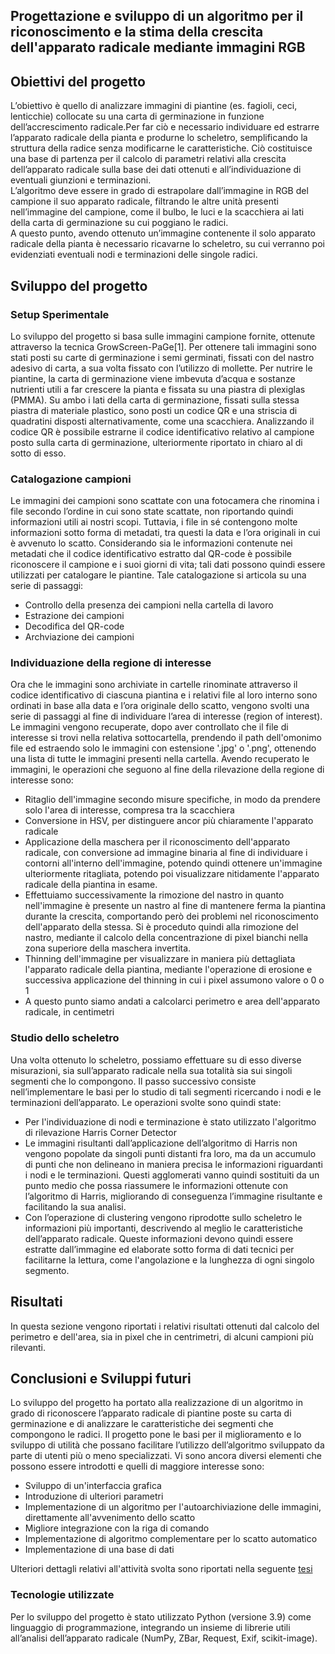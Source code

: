 ## Progettazione e sviluppo di un algoritmo per il riconoscimento e la stima della crescita dell'apparato radicale mediante immagini RGB

## Obiettivi del progetto

L’obiettivo è quello di analizzare immagini di piantine (es. fagioli, ceci, lenticchie) collocate su una carta di germinazione in funzione dell’accrescimento radicale.Per far ciò e necessario individuare ed estrarre l’apparato radicale della pianta e produrne lo scheletro, semplificando la struttura della radice senza modificarne le caratteristiche. Ciò costituisce una base di partenza per il calcolo di parametri relativi alla crescita dell’apparato radicale sulla base dei dati ottenuti e all’individuazione
di eventuali giunzioni e terminazioni.</br>
L’algoritmo deve essere in grado di estrapolare dall’immagine in RGB del campione
il suo apparato radicale, filtrando le altre unità presenti nell’immagine del
campione, come il bulbo, le luci e la scacchiera ai lati della carta di germinazione
su cui poggiano le radici.</br>
A questo punto, avendo ottenuto un’immagine contenente il solo apparato radicale
della pianta è necessario ricavarne lo scheletro, su cui verranno poi evidenziati
eventuali nodi e terminazioni delle singole radici.</br>

## Sviluppo del progetto

### Setup Sperimentale
Lo sviluppo del progetto si basa sulle immagini campione fornite, ottenute attraverso la tecnica GrowScreen-PaGe[1]. Per ottenere tali immagini sono stati posti su carte di germinazione i semi germinati, fissati con del nastro adesivo di carta, a sua volta fissato con l’utilizzo di mollette. Per nutrire le piantine, la carta di germinazione viene imbevuta d’acqua e sostanze nutrienti utili a far crescere la pianta e fissata su una piastra di plexiglas (PMMA). Su ambo i lati della carta di germinazione, fissati sulla stessa piastra di materiale plastico, sono posti un codice QR e una striscia di quadratini disposti alternativamente, come una scacchiera. Analizzando il codice QR è possibile estrarne il codice identificativo relativo al campione posto sulla carta di germinazione, ulteriormente riportato in chiaro al di sotto di esso.

### Catalogazione campioni
Le immagini dei campioni sono scattate con una fotocamera che rinomina i file secondo l’ordine in cui sono state scattate, non riportando quindi informazioni utili ai nostri scopi. Tuttavia, i file in sé contengono molte informazioni sotto forma di metadati, tra questi la data e l’ora originali in cui è avvenuto lo scatto. Considerando sia le informazioni contenute nei metadati che il codice identificativo estratto dal QR-code è possibile riconoscere il campione e i suoi giorni di vita; tali dati possono quindi essere utilizzati per catalogare le piantine. Tale catalogazione si articola su una serie di passaggi:
<ul>
  <li>Controllo della presenza dei campioni nella cartella di lavoro</li>
  <li>Estrazione dei campioni</li>
  <li>Decodifica del QR-code</li>
  <li>Archviazione dei campioni</li>
</ul>

### Individuazione della regione di interesse
Ora che le immagini sono archiviate in cartelle rinominate attraverso il codice identificativo di ciascuna piantina e i relativi file al loro interno sono ordinati in base alla data e l’ora originale dello scatto, vengono svolti una serie di passaggi al fine di individuare l’area di interesse (region of interest). Le immagini vengono recuperate, dopo aver controllato che il file di interesse si trovi nella relativa sottocartella, prendendo il path dell'omonimo file ed estraendo solo le immagini con estensione '.jpg' o '.png', ottenendo una lista di tutte le immagini presenti nella cartella. Avendo recuperato le immagini, le operazioni che seguono al fine della rilevazione della regione di interesse sono:
<ul>
  <li>Ritaglio dell'immagine secondo misure specifiche, in modo da prendere solo l'area di interesse, compresa tra la scacchiera</li>
  <li>Conversione in HSV, per distinguere ancor più chiaramente l'apparato radicale</li>
  <li>Applicazione della maschera per il riconoscimento dell'apparato radicale, con conversione ad immagine binaria al fine di individuare i contorni all'interno dell'immagine, potendo quindi ottenere un'immagine ulteriormente ritagliata, potendo poi visualizzare nitidamente l'apparato radicale della piantina in esame.</li>
  <li>Effettuiamo successivamente la rimozione del nastro in quanto nell'immagine è presente un nastro al fine di mantenere ferma la piantina durante la crescita, comportando però dei problemi nel riconoscimento dell'apparato della stessa. Si è proceduto quindi alla rimozione del nastro, mediante il calcolo della concentrazione di pixel bianchi nella zona superiore della maschera invertita.</li>
  <li>Thinning dell'immagine per visualizzare in maniera più dettagliata l'apparato radicale della piantina, mediante l'operazione di erosione e successiva applicazione del thinning in cui i pixel assumono valore o 0 o 1 </li>
  <li>A questo punto siamo andati a calcolarci perimetro e area dell'apparato radicale, in centimetri</li>
</ul>  

### Studio dello scheletro
Una volta ottenuto lo scheletro, possiamo effettuare su di esso diverse misurazioni, sia sull’apparato radicale nella sua totalità sia sui singoli segmenti che lo compongono. Il passo successivo consiste nell’implementare le basi per lo studio di tali segmenti ricercando i nodi e le terminazioni dell’apparato. Le operazioni svolte sono quindi state:
<ul>
  <li>Per l'individuazione di nodi e terminazione è stato utilizzato l'algoritmo di rilevazione Harris Corner Detector</li>
  <li>Le immagini risultanti dall’applicazione dell’algoritmo di Harris non vengono popolate da singoli punti distanti fra loro, ma da un accumulo di punti che non delineano in maniera precisa le informazioni riguardanti i nodi e le terminazioni. Questi agglomerati vanno quindi sostituiti da un punto medio che possa riassumere le informazioni ottenute con l’algoritmo di Harris, migliorando di conseguenza l’immagine risultante e facilitando la sua analisi.</li>
  <li>Con l’operazione di clustering vengono riprodotte sullo scheletro le informazioni più importanti, descrivendo al meglio le caratteristiche dell’apparato radicale. Queste informazioni devono quindi essere estratte dall’immagine ed elaborate sotto forma di dati tecnici per facilitarne la lettura, come l'angolazione e la lunghezza di ogni singolo segmento.</li>
</ul>

## Risultati
In questa sezione vengono riportati i relativi risultati ottenuti dal calcolo del perimetro e dell'area, sia in pixel che in centrimetri, di alcuni campioni più rilevanti.

## Conclusioni e Sviluppi futuri
Lo sviluppo del progetto ha portato alla realizzazione di un algoritmo in grado
di riconoscere l’apparato radicale di piantine poste su carta di germinazione e di
analizzare le caratteristiche dei segmenti che compongono le radici. Il progetto pone le basi per il miglioramento e lo sviluppo di utilità che possano facilitare l’utilizzo dell’algoritmo sviluppato da parte di utenti più o meno specializzati. Vi sono ancora diversi elementi che possono essere introdotti e quelli di maggiore interesse sono:
<ul>
  <li>Sviluppo di un'interfaccia grafica </li>
  <li>Introduzione di ulteriori parametri</li>
  <li>Implementazione di un algoritmo per l'autoarchiviazione delle immagini, direttamente all'avvenimento dello scatto</li>
  <li>Migliore integrazione con la riga di comando</li>
  <li>Implementazione di algoritmo complementare per lo scatto automatico</li>
  <li>Implementazione di una base di dati</li>
</ul>

Ulteriori dettagli relativi all'attività svolta sono riportati nella seguente [tesi](https://github.com/ChiaraAmalia/RiconoscimentoRadici/blob/main/Tesi%20-%20Chiara%20Amalia%20Caporusso%20S1087171.pdf)

### Tecnologie utilizzate
Per lo sviluppo del progetto è stato utilizzato Python (versione 3.9) come linguaggio di programmazione, integrando un insieme di librerie utili all’analisi dell’apparato radicale (NumPy, ZBar, Request, Exif, scikit-image).

